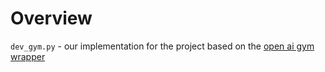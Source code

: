 # Overview

`dev_gym.py` - our implementation for the project based on the [open ai gym wrapper](https://gym.openai.com/)
